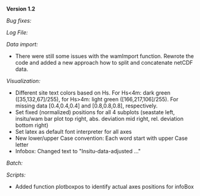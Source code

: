 **Version 1.2**

_Bug fixes:_


_Log File:_


_Data import:_
- There were still some issues with the wamImport function. Rewrote the code and added a new approach how to split and concatenate netCDF data.


_Visualization:_
- Different site text colors based on Hs. For Hs<4m: dark green ([35,132,67]/255), for Hs>4m: light green ([166,217,106]/255). For missing data [0.4,0.4,0.4] and [0.8,0.8,0.8], respectively.
- Set fixed (normalized) positions for all 4 subplots (seastate left, insitu/wam bar plot top right, abs. deviation mid right, rel. deviation bottom right)
- Set latex as default font interpreter for all axes
- New lower/upper Case convention: Each word start with upper Case letter 
- Infobox: Changed text to "Insitu-data-adjusted ..."


_Batch:_


_Scripts:_
- Added function plotboxpos to identify actual axes positions for infoBox
 
